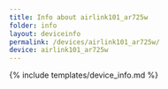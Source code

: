 ```yaml
---
title: Info about airlink101_ar725w
folder: info
layout: deviceinfo
permalink: /devices/airlink101_ar725w/
device: airlink101_ar725w
---
```

{% include templates/device_info.md %}
